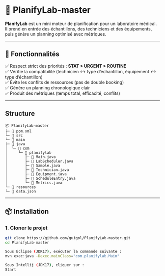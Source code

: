 # 🏥 PlanifyLab-master

**PlanifyLab** est un mini moteur de planification pour un laboratoire médical.  
Il prend en entrée des échantillons, des techniciens et des équipements, puis génère un planning optimisé avec métriques.

---

## 🚀 Fonctionnalités

✅ Respect strict des priorités : **STAT > URGENT > ROUTINE**  
✅ Vérifie la compatibilité (technicien ↔ type d’échantillon, équipement ↔ type d’échantillon)  
✅ Évite les conflits de ressources (pas de double booking)  
✅ Génère un planning chronologique clair  
✅ Produit des métriques (temps total, efficacité, conflits)

---

## Structure

```text
📦 PlanifyLab-master
├─ 📄 pom.xml
└─ 📂 src
└─ 📂 main
├─ 📂 java
│  └─ 📂 com
│     └─ 📂 planifylab
│        ├─ 📄 Main.java
│        ├─ 📄 LabScheduler.java
│        ├─ 📄 Sample.java
│        ├─ 📄 Technician.java
│        ├─ 📄 Equipment.java
│        ├─ 📄 ScheduleEntry.java
│        └─ 📄 Metrics.java
└─ 📂 resources
└─ 📄 data.json
```

---
## 📦 Installation

### 1. Cloner le projet

```bash
git clone https://github.com/guigol/PlanifyLab-master.git
cd PlanifyLab-master

Sous Eclipse (JDK17), exécuter la commande suivante : 
mvn exec:java -Dexec.mainClass="com.planifylab.Main" 

Sous Intellij (JDK17), cliquer sur :
Start
```

